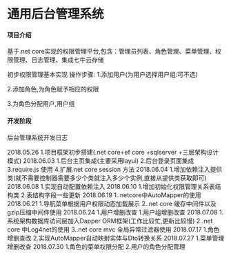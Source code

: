 # 通用后台管理系统

#### 项目介绍

基于.net core实现的权限管理平台,包含：管理员列表、角色管理、菜单管理、权限管理、日志管理、集成七牛云存储

初步权限管理基本实现
操作步骤:
1.添加用户(为用户选择用户组:可不选)                                                                                                      

2.添加角色,为角色赋予相应的权限                                

3.为角色分配用户,用户组


#### 开发阶段

后台管理系统开发日志

2018.05.26 
   1.项目框架初步搭建(.net core+ef core +sqlserver +三层架构设计模式)
2018.06.03
   1.后台主页集成(主要采用layui)
   2.后台登录页面集成
   3.require.js 使用
   4.扩展.net core session 方法
2018.06.04
   1.增加依赖注入提供类(就不需要控制器需要多少个类就注入多少个实例,直接从提供类获取即可)
2018.06.08
   1.实现自动配置依赖注入
2018.06.10
   1.增加初始化权限管理关系表结构类
   2.表结构字段一些更新
2018.06.19
   1..netcore中AutoMapper的使用
2018.06.21
   1.导航菜单根据用户权限动态加载展示
   2..net core 缓存中间件以及gzip压缩中间件使用
2018.06.24
   1.用户增删改查
   1.用户组增删改查
2018.07.08
   1.系统架构数据库访问层加入Dapper ORM框架(工作比较忙,更新比较慢)
   2..net core 中Log4net的使用
   3..net core mvc 全局异常过滤器使用
2018.07.17
   1.角色增删查改
   2.实现AutoMapper自动映射实体与Dto转换关系 
2018.07.27
   1.菜单管理增删改查
2018.07.30
   1.角色的菜单权限分配
   2.用户的角色分配管理

